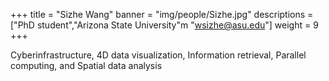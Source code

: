 +++
title = "Sizhe Wang"
banner = "img/people/Sizhe.jpg"
descriptions = ["PhD student","Arizona State University"m "wsizhe@asu.edu"]
weight = 9
+++

Cyberinfrastructure, 4D data visualization, Information retrieval, Parallel computing, and Spatial data analysis
